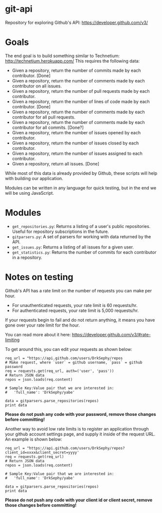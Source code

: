 git-api
=======

Repository for exploring Github's API: https://developer.github.com/v3/

Goals
=====

The end goal is to build something similar to Technetium: http://technetium.herokuapp.com/
This requires the following data: 
    
* Given a repository, return the number of commits made by each contributor. [Done]
* Given a repository, return the number of comments made by each contributor on all issues.
* Given a repository, return the number of pull requests made by each contributor. 
* Given a repository, return the number of lines of code made by each contributor. [Done]
* Given a repository, return the number of comments made by each contributor for all pull requests. 
* Given a repository, return the number of comments made by each contributor for all commits. [Done?]
* Given a repository, return the number of issues opened by each contributor. 
* Given a repository, return the number of issues closed by each contributor.
* Given a repository, return the number of issues assigned to each contributor. 
* Given a repository, return all issues. [Done]

While most of this data is already provided by Github, these scripts will help with building
our application.

Modules can be written in any language for quick testing, but in the end we will be using JavaScript.

Modules
=======

* `get_repositories.py`: Returns a listing of a user's public repositories. Useful for repository subscriptions in the future. 
* `gitparsers.py`: A set of parsers for working with data returned by the API.
* `get_issues.py`: Returns a listing of all issues for a given user. 
* `get_statistics.py`: Returns the number of commits for each contributor in a repository. 

Notes on testing
================

Github's API has a rate limit on the number of requests you can make per hour. 

* For unauthenticated requests, your rate limit is 60 requests/hr.
* For authenticated requests, your rate limit is 5,000 requests/hr. 

If your requests begin to fail and do not return anything, it means you have gone over your rate limit for the hour. 

You can read more about it here: https://developer.github.com/v3/#rate-limiting

To get around this, you can edit your requests as shown below:

    req_url = "https://api.github.com/users/DrkSephy/repos
    # Make request, where `user` = github username, `pass` = github password
    req = requests.get(req_url, auth=('user', 'pass'))
    # Return JSON data
    repos = json.loads(req.content)

    # Sample Key:Value pair that we are interested in:
    #   'full_name': 'DrkSephy/yabe'

    data = gitparsers.parse_repositories(repos)
    print data

**Please do not push any code with your password, remove those changes before committing!**

Another way to avoid low rate limits is to register an application through your github account settings page, and supply it inside of the request URL. An example is shown below:

    req_url = "https://api.github.com/users/DrkSephy/repos?client_id=xxxx&client_secret=yyyy'
    req = requests.get(req_url)
    # Return JSON data
    repos = json.loads(req.content)

    # Sample Key:Value pair that we are interested in:
    #   'full_name': 'DrkSephy/yabe'

    data = gitparsers.parse_repositories(repos)
    print data

**Please do not push any code with your client id or client secret, remove those changes before committing!**

